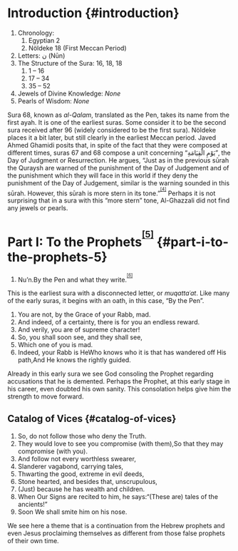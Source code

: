 # Introduction {#introduction}

1.  Chronology:
    1.  Egyptian 2
    2.  Nöldeke 18 (First Meccan Period)
2.  Letters: ن (Nūn)
3.  The Structure of the Sura: 16, 18, 18
    1.  1 – 16
    2.  17 – 34
    3.  35 – 52
4.  Jewels of Divine Knowledge: _None_
5.  Pearls of Wisdom: _None_

Sura 68, known as _al-Qalam_, translated as the Pen, takes its name from the first ayah. It is one of the earliest suras. Some consider it to be the second sura received after 96 (widely considered to be the first sura). Nöldeke places it a bit later, but still clearly in the earliest Meccan period. Javed Ahmed Ghamidi posits that, in spite of the fact that they were composed at different times, suras 67 and 68 compose a unit concerning “يَوْمِ الْقِيَامَةِ”, the Day of Judgment or Resurrection. He argues, “Just as in the previous sūrah the Quraysh are warned of the punishment of the Day of Judgement and of the punishment which they will face in this world if they deny the punishment of the Day of Judgement, similar is the warning sounded in this sūrah. However, this sūrah is more stern in its tone.”<sup><sup id="565915100367062-footnote-ref-4"><a href="#565915100367062-footnote-4">[4]</a></sup></sup> Perhaps it is not surprising that in a sura with this “more stern” tone, Al-Ghazzali did not find any jewels or pearls.

# Part I: To the Prophets<sup><sup id="565915100367062-footnote-ref-5"><a href="#565915100367062-footnote-5">[5]</a></sup></sup> {#part-i-to-the-prophets-5}

[^5]: Section titles translated (using Google Translate) from Neuwirth, Angelika. “Die Komposition der Suren und ihre Bauelemente” in _Studien zur Komposition der mekkanischen Suren_. Berlin: Walter de Gruyter, 2007\. 211\.

1.  Nu’n.By the Pen and what they write.<sup><sup id="565915100367062-footnote-ref-6"><a href="#565915100367062-footnote-6">[6]</a></sup></sup>

This is the earliest sura with a disconnected letter, or _muqattaʿat_. Like many of the early suras, it begins with an oath, in this case, “By the Pen”.

1.  You are not, by the Grace of your Rabb, mad.
2.  And indeed, of a certainty, there is for you an endless reward.
3.  And verily, you are of supreme character!
4.  So, you shall soon see, and they shall see,
5.  Which one of you is mad.
6.  Indeed, your Rabb is HeWho knows who it is that has wandered off His path,And He knows the rightly guided.

Already in this early sura we see God consoling the Prophet regarding accusations that he is demented. Perhaps the Prophet, at this early stage in his career, even doubted his own sanity. This consolation helps give him the strength to move forward.

## Catalog of Vices {#catalog-of-vices}

1.  So, do not follow those who deny the Truth.
2.  They would love to see you compromise (with them),So that they may compromise (with you).
3.  And follow not every worthless swearer,
4.  Slanderer vagabond, carrying tales,
5.  Thwarting the good, extreme in evil deeds,
6.  Stone hearted, and besides that, unscrupulous,
7.  (Just) because he has wealth and children.
8.  When Our Signs are recited to him, he says:“(These are) tales of the ancients!”
9.  Soon We shall smite him on his nose.

We see here a theme that is a continuation from the Hebrew prophets and even Jesus proclaiming themselves as different from those false prophets of their own time.

[^6]: This and all following translations are by Dr. Nazeer Ahmed and can be found at https://historyofislam.com/the-quran/surah-68-suratul-qalam/.

[^4]: Ghamidi, Javed Ahmed. “Sūrah Qalam (Part 1/2).” Al-Mawrid.


[^6]: This and all following translations are by Dr. Nazeer Ahmed and can be found at https://historyofislam.com/the-quran/surah-68-suratul-qalam/.
